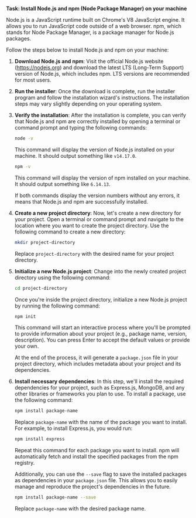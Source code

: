 

**Task: Install Node.js and npm (Node Package Manager) on your machine**

Node.js is a JavaScript runtime built on Chrome's V8 JavaScript engine. It allows you to run JavaScript code outside of a web browser. npm, which stands for Node Package Manager, is a package manager for Node.js packages.

Follow the steps below to install Node.js and npm on your machine:

1. **Download Node.js and npm**: Visit the official Node.js website (https://nodejs.org) and download the latest LTS (Long-Term Support) version of Node.js, which includes npm. LTS versions are recommended for most users.

2. **Run the installer**: Once the download is complete, run the installer program and follow the installation wizard's instructions. The installation steps may vary slightly depending on your operating system.

3. **Verify the installation**: After the installation is complete, you can verify that Node.js and npm are correctly installed by opening a terminal or command prompt and typing the following commands:

   ```bash
   node -v
   ```

   This command will display the version of Node.js installed on your machine. It should output something like `v14.17.0`.

   ```bash
   npm -v
   ```

   This command will display the version of npm installed on your machine. It should output something like `6.14.13`.

   If both commands display the version numbers without any errors, it means that Node.js and npm are successfully installed.

4. **Create a new project directory**: Now, let's create a new directory for your project. Open a terminal or command prompt and navigate to the location where you want to create the project directory. Use the following command to create a new directory:

   ```bash
   mkdir project-directory
   ```

   Replace `project-directory` with the desired name for your project directory.

5. **Initialize a new Node.js project**: Change into the newly created project directory using the following command:

   ```bash
   cd project-directory
   ```

   Once you're inside the project directory, initialize a new Node.js project by running the following command:

   ```bash
   npm init
   ```

   This command will start an interactive process where you'll be prompted to provide information about your project (e.g., package name, version, description). You can press Enter to accept the default values or provide your own.

   At the end of the process, it will generate a `package.json` file in your project directory, which includes metadata about your project and its dependencies.

6. **Install necessary dependencies**: In this step, we'll install the required dependencies for your project, such as Express.js, MongoDB, and any other libraries or frameworks you plan to use. To install a package, use the following command:

   ```bash
   npm install package-name
   ```

   Replace `package-name` with the name of the package you want to install. For example, to install Express.js, you would run:

   ```bash
   npm install express
   ```

   Repeat this command for each package you want to install. npm will automatically fetch and install the specified packages from the npm registry.

   Additionally, you can use the `--save` flag to save the installed packages as dependencies in your `package.json` file. This allows you to easily manage and reproduce the project's dependencies in the future.

   ```bash
   npm install package-name --save
   ```

   Replace `package-name` with the desired package name.

